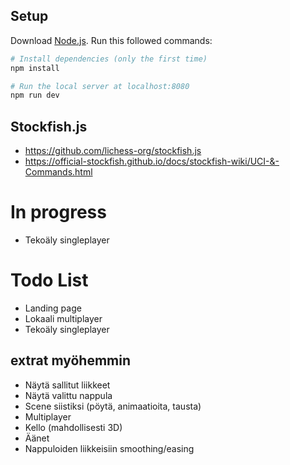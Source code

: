 
## Setup
Download [Node.js](https://nodejs.org/en/download/).
Run this followed commands:

``` bash
# Install dependencies (only the first time)
npm install

# Run the local server at localhost:8080
npm run dev
```

## Stockfish.js
- https://github.com/lichess-org/stockfish.js
- https://official-stockfish.github.io/docs/stockfish-wiki/UCI-&-Commands.html

# In progress
- Tekoäly singleplayer


# Todo List
- Landing page
- Lokaali multiplayer
- Tekoäly singleplayer

## extrat myöhemmin
- Näytä sallitut liikkeet
- Näytä valittu nappula
- Scene siistiksi (pöytä, animaatioita, tausta)
- Multiplayer
- Kello (mahdollisesti 3D)
- Äänet
- Nappuloiden liikkeisiin smoothing/easing
